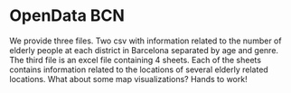 # OpenData BCN

We provide three files. Two csv with information related to the number of elderly people at each district in Barcelona separated by age and genre. The third file is an excel file containing 4 sheets. Each of the sheets contains information related to the locations of several elderly related locations. What about some map visualizations? Hands to work!